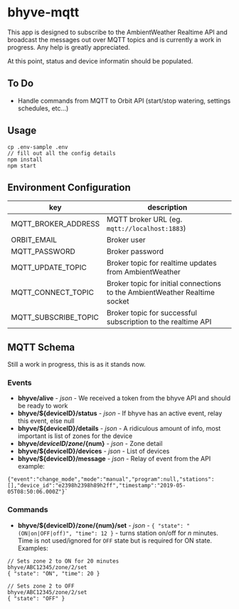 #  bhyve-mqtt
This app is designed to subscribe to the AmbientWeather Realtime API and broadcast the messages out over MQTT topics and is currently a work in progress. Any help is greatly appreciated.

At this point, status and device informatin should be populated.

## To Do
- Handle commands from MQTT to Orbit API (start/stop watering, settings schedules, etc...)

## Usage

```
cp .env-sample .env
// fill out all the config details
npm install
npm start
```

## Environment Configuration

| key                  | description                                                                |
|----------------------|----------------------------------------------------------------------------|
| MQTT_BROKER_ADDRESS  | MQTT broker URL (eg. `mqtt://localhost:1883`)                              |
| ORBIT_EMAIL          | Broker user                                                                |
| MQTT_PASSWORD        | Broker password                                                            |
| MQTT_UPDATE_TOPIC    | Broker topic for realtime updates from AmbientWeather                      |
| MQTT_CONNECT_TOPIC   | Broker topic for initial connections to the AmbientWeather Realtime socket |
| MQTT_SUBSCRIBE_TOPIC | Broker topic for successful subscription to the realtime API               |


## MQTT Schema
Still a work in progress, this is as it stands now.

### Events
* **bhyve/alive** - _json_ - We received a token from the bhyve API and should be ready to work
* **bhyve/${deviceID}/status** - _json_ - If bhyve has an active event, relay this event, else null
* **bhyve/${deviceID}/details** - _json_ - A ridiculous amount of info, most important is list of zones for the device
* **bhyve/${deviceID}/zone/${num}** - _json_ - Zone detail
* **bhyve/${deviceID}/devices** - _json_ - List of devices
* **bhyve/${deviceID}/message** - _json_ - Relay of event from the API example:
```
{"event":"change_mode","mode":"manual","program":null,"stations":[],"device_id":"e2398h2398h89h2ff","timestamp":"2019-05-05T08:50:06.000Z"}`
```

### Commands
* **bhyve/${deviceID}/zone/{num}/set** - _json_ - `{ "state": "(ON|on|OFF|off)", "time": 12 }` - turns station on/off for _n_ minutes. Time is not used/ignored for `OFF` state but is required for ON state. Examples:
```
// Sets zone 2 to ON for 20 minutes
bhyve/ABC12345/zone/2/set
{ "state": "ON", "time": 20 }
```
```
// Sets zone 2 to OFF
bhyve/ABC12345/zone/2/set
{ "state": "OFF" }
```


